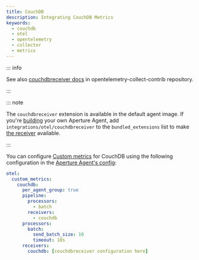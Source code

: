 ```yaml
---
title: CouchDB
description: Integrating CouchDB Metrics
keywords:
  - couchdb
  - otel
  - opentelemetry
  - collector
  - metrics
---
```


::: info

See also [couchdbreceiver docs][receiver] in opentelemetry-collect-contrib
repository.

:::

::: note

The `couchdbreceiver` extension is available in the default agent image. If
you're [building][build] your own Aperture Agent, add
`integrations/otel/couchdbreceiver` to the `bundled_extensions` list to make
[the receiver][receiver] available.

:::

You can configure [Custom metrics][custom-metrics] for CouchDB using the
following configuration in the [Aperture Agent's config][agent-config]:

```yaml
otel:
  custom_metrics:
    couchdb:
      per_agent_group: true
      pipeline:
        processors:
          - batch
        receivers:
          - couchdb
      processors:
        batch:
          send_batch_size: 10
          timeout: 10s
      receivers:
        couchdb: [couchdbreceiver configuration here]
```

[build]: /reference/aperturectl/build/agent/agent.md
[receiver]:
  https://github.com/open-telemetry/opentelemetry-collector-contrib/tree/main/receiver/couchdbreceiver
[custom-metrics]: /reference/configuration/agent.md#custom-metrics-config
[agent-config]: /reference/configuration/agent.md#agent-o-t-e-l-config
